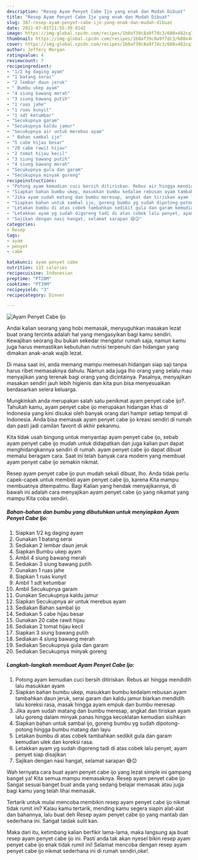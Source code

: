 ```yaml
---
description: "Resep Ayam Penyet Cabe Ijo yang enak dan Mudah Dibuat"
title: "Resep Ayam Penyet Cabe Ijo yang enak dan Mudah Dibuat"
slug: 387-resep-ayam-penyet-cabe-ijo-yang-enak-dan-mudah-dibuat
date: 2021-07-01T11:55:39.814Z
image: https://img-global.cpcdn.com/recipes/1b0af39c8a9f7dc3/680x482cq70/ayam-penyet-cabe-ijo-foto-resep-utama.jpg
thumbnail: https://img-global.cpcdn.com/recipes/1b0af39c8a9f7dc3/680x482cq70/ayam-penyet-cabe-ijo-foto-resep-utama.jpg
cover: https://img-global.cpcdn.com/recipes/1b0af39c8a9f7dc3/680x482cq70/ayam-penyet-cabe-ijo-foto-resep-utama.jpg
author: Jeffery Morgan
ratingvalue: 4
reviewcount: 7
recipeingredient:
- "1/2 kg daging ayam"
- "1 batang serai"
- "2 lembar daun jeruk"
- " Bumbu ukep ayam"
- "4 siung bawang merah"
- "3 siung bawang putih"
- "1 ruas jahe"
- "1 ruas kunyit"
- "1 sdt ketumbar"
- "Secukupnya garam"
- "Secukupnya kaldu jamur"
- "Secukupnya air untuk merebus ayam"
- " Bahan sambal ijo"
- "5 cabe hijau besar"
- "20 cabe rawit hijau"
- "2 tomat hijau kecil"
- "3 siung bawang putih"
- "4 siung bawang merah"
- "Secukupnya gula dan garam"
- "Secukupnya minyak goreng"
recipeinstructions:
- "Potong ayam kemudian cuci bersih ditiriskan. Rebus air hingga mendidih lalu masukkan ayam"
- "Siapkan bahan bumbu ukep, masukkan bumbu kedalam rebusan ayam tambahkan daun jeruk, serai garam dan kaldu jamur biarkan mendidih lalu koreksi rasa, masak hingga ayam empuk dan bumbu meresap"
- "Jika ayam sudah matang dan bumbu meresap, angkat dan tiriskan ayam lalu goreng dalam minyak panas hingga kecoklatan kemudian sisihkan"
- "Siapkan bahan untuk sambal ijo, goreng bumbu yg sudah dipotong-potong hingga bumbu matang dan layu"
- "Letakan bumbu di atas cobek tambahkan sedikit gula dan garam kemudian ulek dan koreksi rasa."
- "Letakkan ayam yg sudah digoreng tadi di atas cobek lalu penyet, ayam penyet siap disajikan"
- "Sajikan dengan nasi hangat, selamat sarapan 😅😉"
categories:
- Resep
tags:
- ayam
- penyet
- cabe

katakunci: ayam penyet cabe 
nutrition: 133 calories
recipecuisine: Indonesian
preptime: "PT20M"
cooktime: "PT39M"
recipeyield: "3"
recipecategory: Dinner

---
```



![Ayam Penyet Cabe Ijo](https://img-global.cpcdn.com/recipes/1b0af39c8a9f7dc3/680x482cq70/ayam-penyet-cabe-ijo-foto-resep-utama.jpg)

Andai kalian seorang yang hobi memasak, menyuguhkan masakan lezat buat orang tercinta adalah hal yang mengasyikan bagi kamu sendiri. Kewajiban seorang ibu bukan sekedar mengatur rumah saja, namun kamu juga harus memastikan kebutuhan nutrisi terpenuhi dan hidangan yang dimakan anak-anak wajib lezat.

Di masa  saat ini, anda memang mampu memesan hidangan siap saji tanpa harus ribet memasaknya dahulu. Namun ada juga lho orang yang selalu mau menyajikan yang terenak bagi orang yang dicintainya. Pasalnya, menyajikan masakan sendiri jauh lebih higienis dan kita pun bisa menyesuaikan berdasarkan selera keluarga. 



Mungkinkah anda merupakan salah satu penikmat ayam penyet cabe ijo?. Tahukah kamu, ayam penyet cabe ijo merupakan hidangan khas di Indonesia yang kini disukai oleh banyak orang dari hampir setiap tempat di Indonesia. Anda bisa memasak ayam penyet cabe ijo kreasi sendiri di rumah dan pasti jadi camilan favorit di akhir pekanmu.

Kita tidak usah bingung untuk menyantap ayam penyet cabe ijo, sebab ayam penyet cabe ijo mudah untuk didapatkan dan juga kalian pun dapat menghidangkannya sendiri di rumah. ayam penyet cabe ijo dapat dibuat memalui beragam cara. Saat ini telah banyak cara modern yang membuat ayam penyet cabe ijo semakin nikmat.

Resep ayam penyet cabe ijo pun mudah sekali dibuat, lho. Anda tidak perlu capek-capek untuk membeli ayam penyet cabe ijo, karena Kita mampu membuatnya ditempatmu. Bagi Kalian yang hendak menyajikannya, di bawah ini adalah cara menyajikan ayam penyet cabe ijo yang nikamat yang mampu Kita coba sendiri.

<!--inarticleads1-->

##### Bahan-bahan dan bumbu yang dibutuhkan untuk menyiapkan Ayam Penyet Cabe Ijo:

1. Siapkan 1/2 kg daging ayam
1. Gunakan 1 batang serai
1. Sediakan 2 lembar daun jeruk
1. Siapkan  Bumbu ukep ayam
1. Ambil 4 siung bawang merah
1. Sediakan 3 siung bawang putih
1. Gunakan 1 ruas jahe
1. Siapkan 1 ruas kunyit
1. Ambil 1 sdt ketumbar
1. Ambil Secukupnya garam
1. Gunakan Secukupnya kaldu jamur
1. Siapkan Secukupnya air untuk merebus ayam
1. Sediakan  Bahan sambal ijo
1. Sediakan 5 cabe hijau besar
1. Gunakan 20 cabe rawit hijau
1. Sediakan 2 tomat hijau kecil
1. Siapkan 3 siung bawang putih
1. Sediakan 4 siung bawang merah
1. Sediakan Secukupnya gula dan garam
1. Sediakan Secukupnya minyak goreng




<!--inarticleads2-->

##### Langkah-langkah membuat Ayam Penyet Cabe Ijo:

1. Potong ayam kemudian cuci bersih ditiriskan. Rebus air hingga mendidih lalu masukkan ayam
1. Siapkan bahan bumbu ukep, masukkan bumbu kedalam rebusan ayam tambahkan daun jeruk, serai garam dan kaldu jamur biarkan mendidih lalu koreksi rasa, masak hingga ayam empuk dan bumbu meresap
1. Jika ayam sudah matang dan bumbu meresap, angkat dan tiriskan ayam lalu goreng dalam minyak panas hingga kecoklatan kemudian sisihkan
1. Siapkan bahan untuk sambal ijo, goreng bumbu yg sudah dipotong-potong hingga bumbu matang dan layu
1. Letakan bumbu di atas cobek tambahkan sedikit gula dan garam kemudian ulek dan koreksi rasa.
1. Letakkan ayam yg sudah digoreng tadi di atas cobek lalu penyet, ayam penyet siap disajikan
1. Sajikan dengan nasi hangat, selamat sarapan 😅😉




Wah ternyata cara buat ayam penyet cabe ijo yang lezat simple ini gampang banget ya! Kita semua mampu memasaknya. Resep ayam penyet cabe ijo Sangat sesuai banget buat anda yang sedang belajar memasak atau juga bagi kamu yang telah lihai memasak.

Tertarik untuk mulai mencoba membikin resep ayam penyet cabe ijo nikmat tidak rumit ini? Kalau kamu tertarik, mending kamu segera siapin alat-alat dan bahannya, lalu buat deh Resep ayam penyet cabe ijo yang mantab dan sederhana ini. Sangat taidak sulit kan. 

Maka dari itu, ketimbang kalian berfikir lama-lama, maka langsung aja buat resep ayam penyet cabe ijo ini. Pasti anda tak akan nyesel bikin resep ayam penyet cabe ijo enak tidak rumit ini! Selamat mencoba dengan resep ayam penyet cabe ijo nikmat sederhana ini di rumah sendiri,oke!.

